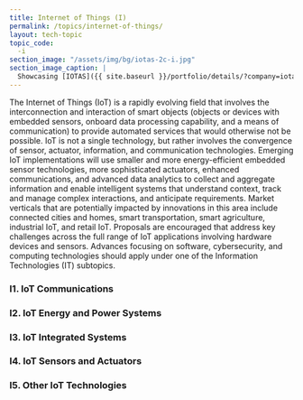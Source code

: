 ```yaml
---
title: Internet of Things (I)
permalink: /topics/internet-of-things/
layout: tech-topic
topic_code:
  -i
section_image: "/assets/img/bg/iotas-2c-i.jpg"
section_image_caption: |
  Showcasing [IOTAS]({{ site.baseurl }}/portfolio/details/?company=iotas-inc#iotas-inc)'s' Home app, featuring a unique floor plan view and Smart Stories™.
---
```


The Internet of Things (IoT) is a rapidly evolving field that involves the interconnection and interaction of smart objects (objects or devices with embedded sensors, onboard data processing capability, and a means of communication) to provide automated services that would otherwise not be possible. IoT is not a single technology, but rather involves the convergence of sensor, actuator, information, and communication technologies. Emerging IoT implementations will use smaller and more energy-efficient embedded sensor technologies, more sophisticated actuators, enhanced communications, and advanced data analytics to collect and aggregate information and enable intelligent systems that understand context, track and manage complex interactions, and anticipate requirements. Market verticals that are potentially impacted by innovations in this area include connected cities and homes, smart transportation, smart agriculture, industrial IoT, and retail IoT. Proposals are encouraged that address key challenges across the full range of IoT applications involving hardware devices and sensors. Advances focusing on software, cybersecurity, and computing technologies should apply under one of the Information Technologies (IT) subtopics.

### I1. IoT Communications 

### I2. IoT Energy and Power Systems 

### I3. IoT Integrated Systems 

### I4. IoT Sensors and Actuators 

### I5. Other IoT Technologies

